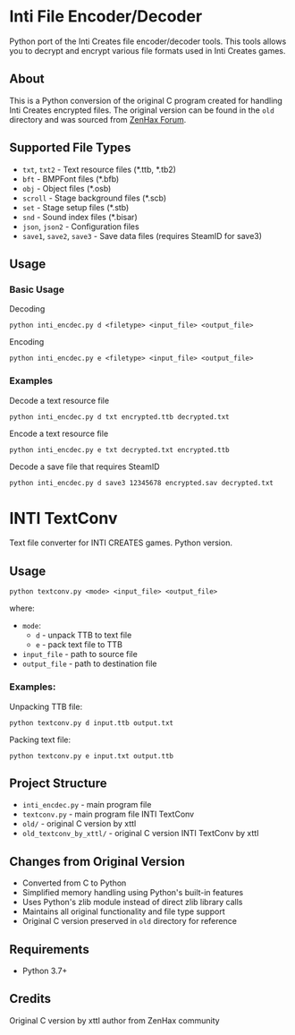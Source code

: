 # Inti File Encoder/Decoder

Python port of the Inti Creates file encoder/decoder tools. This tools allows you to decrypt and encrypt various file formats used in Inti Creates games.

## About
This is a Python conversion of the original C program created for handling Inti Creates encrypted files. The original version can be found in the `old` directory and was sourced from [ZenHax Forum](https://zenhax.com/viewtopic.php@t=15220.html).

## Supported File Types
- `txt`, `txt2` - Text resource files (*.ttb, *.tb2)
- `bft` - BMPFont files (*.bfb)
- `obj` - Object files (*.osb)
- `scroll` - Stage background files (*.scb)
- `set` - Stage setup files (*.stb)
- `snd` - Sound index files (*.bisar)
- `json`, `json2` - Configuration files
- `save1`, `save2`, `save3` - Save data files (requires SteamID for save3)

## Usage

### Basic Usage

Decoding
```
python inti_encdec.py d <filetype> <input_file> <output_file>
```

Encoding
```
python inti_encdec.py e <filetype> <input_file> <output_file>
```

### Examples

Decode a text resource file
```
python inti_encdec.py d txt encrypted.ttb decrypted.txt
```
Encode a text resource file
```
python inti_encdec.py e txt decrypted.txt encrypted.ttb
```
Decode a save file that requires SteamID
```
python inti_encdec.py d save3 12345678 encrypted.sav decrypted.txt
```

# INTI TextConv

Text file converter for INTI CREATES games. Python version.

## Usage
```
python textconv.py <mode> <input_file> <output_file>
```
where:
- `mode`: 
  - `d` - unpack TTB to text file
  - `e` - pack text file to TTB
- `input_file` - path to source file
- `output_file` - path to destination file

### Examples:

Unpacking TTB file:
```
python textconv.py d input.ttb output.txt
```
Packing text file:
```
python textconv.py e input.txt output.ttb
```
## Project Structure

- `inti_encdec.py` - main program file
- `textconv.py` - main program file INTI TextConv
- `old/` - original C version by xttl
- `old_textconv_by_xttl/` - original C version INTI TextConv by xttl


## Changes from Original Version
- Converted from C to Python
- Simplified memory handling using Python's built-in features
- Uses Python's zlib module instead of direct zlib library calls
- Maintains all original functionality and file type support
- Original C version preserved in `old` directory for reference

## Requirements
- Python 3.7+

## Credits
Original C version by xttl author from ZenHax community
